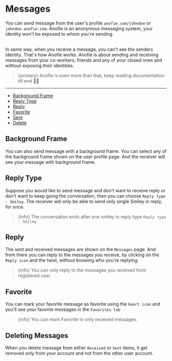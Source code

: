 # Messages

You can send message from the user's profile `anofie.com/johndoe` or `johndoe.anofie.com`. Anofie is an anonymous messaging system, your identity won't be exposed to whom you're sending.

<br>
In same way, when you receive a message, you can't see the senders identity. That's how Anofie works. Anofie is about sending and receiving messages from your co-workers, friends and any of your closed ones and without exposing their identities.

> {primary} Anofie is even more than that, keep reading documentation till end 🙏🏻


---

- [Background Frame](#Background-Frame)
- [Reply Type](#Reply-Type)
- [Reply](#Reply)
- [Favorite](#Favorite)
- [Sent](#Sent)
- [Delete](#Delete)


<a name="Background-Frame"></a>
## Background Frame

You can also send message with a background frame. You can select any of the background frame shown on the user profile page. And the receiver will see your message with background frame. 


<a name="Reply-Type"></a>
## Reply Type

Suppose you would like to send message and don't want to receive reply or don't want to keep going the conversation, then you can choose 
`Reply type - Smiley`. The receiver will only be able to send only single Smiley in reply, for once.

> {info} The conversation ends after one smiley in reply type `Reply type - Smiley`


<a name="Reply"></a>
## Reply

The sent and received messages are shown on the `Messages` page. And from there you can reply to the messages you receive, by clicking on the `Reply icon` <larecipe-badge type="success" circle icon="fa fa-reply"></larecipe-badge> and the twist, without knowing who you're replying.

> {info} You can only reply to the messages you received from registered user.



<a name="Favorite"></a>
## Favorite

You can mark your favorite message as favorite using the `heart icon` <larecipe-badge type="danger" circle icon="fa fa-heart"></larecipe-badge> and you'll see your favorite messages in the `Favorites tab`

> {info} You can mark Favorite to only received messages.



<a name="Delete"></a>
## Deleting Messages

When you delete message from either `Received` or `Sent` items, it get removed only from your account and not from the other user account.